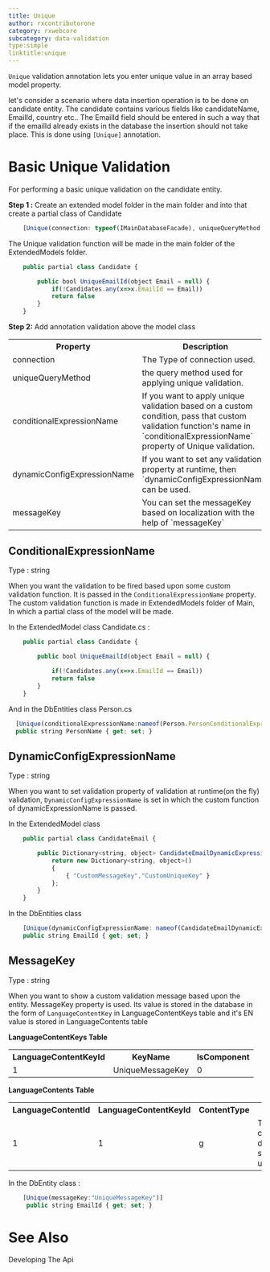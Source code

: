 ```yaml
---
title: Unique
author: rxcontributorone
category: rxwebcore
subcategory: data-validation
type:simple
linktitle:unique
---
```


`Unique` validation annotation lets you enter unique value in an array based model property. 

let's consider a scenario where data insertion operation is to be done on candidate entity. The candidate contains various fields like candidateName, EmailId, country etc.. The EmailId field should be entered in such a way that if the emailId already exists in the database the insertion should not take place. This is done using `[Unique]` annotation.  

# Basic Unique Validation  
For performing a basic unique validation on the candidate entity.

**Step 1 :**
Create an extended model folder in the main folder and into that create a partial class of Candidate 

````js
    [Unique(connection: typeof(IMainDatabaseFacade), uniqueQueryMethod:nameof(Candidate.UniqueEmailId))]
````

The Unique validation function will be made in the main folder of the ExtendedModels folder. 

````js
    public partial class Candidate {

        public bool UniqueEmailId(object Email = null) {
            if(!Candidates.any(x=>x.EmailId == Email))
            return false
        }
    }
````

**Step 2:**
Add annotation validation above the model class

<table class="table table bordered">
<tr><th>Property</th><th>Description</th><th>Syntax</th></tr>
<tr>
<td>connection</td>
<td>The Type of connection used.</td>
<td>typeof(IMainDatabaseFacade)</td>
</tr>
<tr>
<td>uniqueQueryMethod</td>
<td>the query method used for applying unique validation.</td>
<td>uniqueQueryMethod:nameof(Candidate.UniqueEmailId)</td>
</tr>
<td>conditionalExpressionName</td>
<td>If you want to apply unique validation based on a custom condition, pass that custom validation function's name in `conditionalExpressionName` property of Unique validation. </td>
<td>[Unique(`typeof`(IMainDatabaseFacade),`conditionalExpressionName`:nameof(`Unique.CandidateEmailConditionalExpression`))]</td>
</tr>
<tr>
<td>dynamicConfigExpressionName</td>
<td>If you want to set any validation property at runtime, then `dynamicConfigExpressionName` can be used.</td>
<td> [Unique(`typeof`(IMainDatabaseFacade),`dynamicConfigExpressionName`:nameof(`CandidateEmailDynamicExpression`))]</td>
</tr>
<tr>
<td>messageKey</td>
<td>You can set the messageKey based on localization with the help of `messageKey`</td>
<td>[Unique(typeof(IMainDatabaseFacade),`messageKey`:"UniqueMessageKey")]</td>
</tr>
<tr>
</table>

## ConditionalExpressionName

Type : string

When you want the validation to be fired based upon some custom validation function. It is passed in the `ConditionalExpressionName` property.
The custom validation function is made in ExtendedModels folder of Main, In which a partial class of the model will be made.

In the ExtendedModel class
Candidate.cs :

````js
    public partial class Candidate {

        public bool UniqueEmailId(object Email = null) {

            if(!Candidates.any(x=>x.EmailId == Email))
            return false
        }
    }
````

And in the DbEntities class
Person.cs

````js
  [Unique(conditionalExpressionName:nameof(Person.PersonConditionalExpression))]
  public string PersonName { get; set; }
````

## DynamicConfigExpressionName
Type : string

When you want to set validation property of validation at runtime(on the fly) validation, `DynamicConfigExpressionName` is set in which the custom function of dynamicExpressionName is passed.

In the ExtendedModel class

````js
    public partial class CandidateEmail {

        public Dictionary<string, object> CandidateEmailDynamicExpression(object parentEntity = null) {
            return new Dictionary<string, object>()
            {
                { "CustomMessageKey","CustomUniqueKey" }
            };
        }
    }

````

In the DbEntities class

````js
    [Unique(dynamicConfigExpressionName: nameof(CandidateEmailDynamicExpression))]
    public string EmailId { get; set; }
````

## MessageKey
Type : string

When you want to show a custom validation message based upon the entity. MessageKey property is used. Its value is stored in the database in the form of `LanguageContentKey` in LanguageContentKeys table and it's EN value is stored in LanguageContents table

**LanguageContentKeys Table**

<table class="table table-bordered">
<tr><th>LanguageContentKeyId</th><th>KeyName</th><th>IsComponent</th></tr>
<tr><td>1</td><td>UniqueMessageKey</td><td>0</td>
</table>

**LanguageContents Table**

<table class="table table-bordered">
<tr><th>LanguageContentId</th><th>LanguageContentKeyId</th><th>ContentType</th><th>En</th><th>Fr</th></tr>
<tr><td>1</td><td>1</td><td>g</td><td>This candidate data should be unique</td><td>NULL</td></tr>
</table>

In the DbEntity class : 

````js
    [Unique(messageKey:"UniqueMessageKey")]
     public string EmailId { get; set; }
````

# See Also
Developing The Api